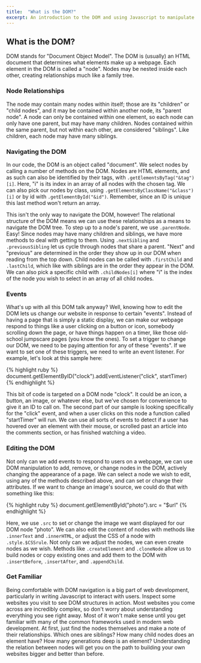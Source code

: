 ```yaml
---
title:  "What is the DOM?"
excerpt: An introduction to the DOM and using Javascript to manipulate webpage contents.
---
```


## What is the DOM?

DOM stands for "Document Object Model". The DOM is (usually) an HTML document that determines what elements make up a webpage. Each element in the DOM is called a "node". Nodes may be nested inside each other, creating relationships much like a family tree.

### Node Relationships

The node may contain many nodes within itself; those are its "children" or "child nodes", and it may be contained within another node, its "parent node". A node can only be contained within one element, so each node can only have one parent, but may have many children. Nodes contained within the same parent, but not within each other, are considered "siblings". Like children, each node may have many siblings.

### Navigating the DOM

In our code, the DOM is an object called "document". We select nodes by calling a number of methods on the DOM. Nodes are HTML elements, and as such can also be identified by their tags, with `.getElementsByTag("&tag")[i]`. Here, "i" is its index in an array of all nodes with the chosen tag. We can also pick our nodes by class, using `.getElementsByClassName("&class")[i]` or by id with `.getElementById("&id")`. Remember, since an ID is unique this last method won't return an array.

This isn't the only way to navigate the DOM, however! The relational structure of the DOM means we can use these relationships as a means to navigate the DOM tree. To step up to a node's parent, we use `.parentNode`. Easy! Since nodes may have many children and siblings, we have more methods to deal with getting to them. Using `.nextSibling` and `.previousSibling` let us cycle through nodes that share a parent. "Next" and "previous" are determined in the order they show up in our DOM when reading from the top down. Child nodes can be called with `.firstChild` and `.lastChild`, which like with siblings are in the order they appear in the DOM. We can also pick a specific child with `.childNodes[i]` where "i" is the index of the node you wish to select in an array of all child nodes.

### Events

What's up with all this DOM talk anyway? Well, knowing how to edit the DOM lets us change our website in response to certain "events". Instead of having a page that is simply a static display, we can make our webpage respond to things like a user clicking on a button or icon, somebody scrolling down the page, or have things happen on a timer, like those old-school jumpscare pages (you know the ones). To set a trigger to change our DOM, we need to be paying attention for any of these "events". If we want to set one of these triggers, we need to write an event listener. For example, let's look at this sample here:

{% highlight ruby %}
document.getElementByID("clock").addEventListener("click", startTimer)
{% endhighlight %}

This bit of code is targeted on a DOM node "clock". It could be an icon, a button, an image, or whatever else, but we've chosen for convenience to give it an ID to call on. The second part of our sample is looking specifically for the "click" event, and when a user clicks on this node a function called "startTimer" will run. We can use all sorts of events to detect if a user has hovered over an element with their mouse, or scrolled past an article into the comments section, or has finished watching a video.

### Editing the DOM

Not only can we add events to respond to users on a webpage, we can use DOM manipulation to add, remove, or change nodes in the DOM, actively changing the appearance of a page. We can select a node we wish to edit, using any of the methods described above, and can set or change their attributes. If we want to change an image's source, we could do that with something like this:

{% highlight ruby %}
document.getElementById("photo").src = "$url"
{% endhighlight %}

Here, we use `.src` to set or change the image we want displayed for our DOM node "photo". We can also edit the content of nodes with methods like `.innerText` and `.innerHTML`, or adjust the CSS of a node with `.style.$CSSrule`. Not only can we adjust the nodes, we can even create nodes as we wish. Methods like `.createElement` and `.cloneNode` allow us to build nodes or copy existing ones and add them to the DOM with `.insertBefore`, `.insertAfter`, and `.appendChild`.

### Get Familiar

Being comfortable with DOM navigation is a big part of web development, particularly in writing Javascript to interact with users. Inspect some websites you visit to see DOM structures in action. Most websites you come across are incredibly complex, so don't worry about understanding everything you see right away. Most of it won't make sense until you get familiar with many of the common frameworks used in modern web development. At first, just find the nodes themselves and make a note of their relationships. Which ones are siblings? How many child nodes does an element have? How many generations deep is an element? Understanding the relation between nodes will get you on the path to building your own websites bigger and better than before.
